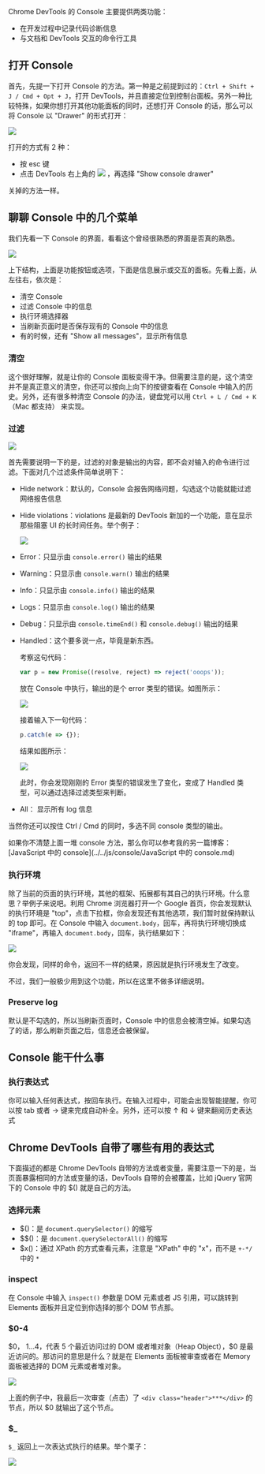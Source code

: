 Chrome DevTools 的 Console 主要提供两类功能：

- 在开发过程中记录代码诊断信息
- 与文档和 DevTools 交互的命令行工具

## 打开 Console

首先，先提一下打开 Console 的方法。第一种是之前提到过的：`Ctrl + Shift + J / Cmd + Opt + J`，打开 DevTools，并且直接定位到控制台面板。另外一种比较特殊，如果你想打开其他功能面板的同时，还想打开 Console 的话，那么可以将 Console 以 "Drawer" 的形式打开：

![](./res/console-1.png)

打开的方式有 2 种：

- 按 esc 键
- 点击 DevTools 右上角的 ![](./res/toolbar-3.png) ，再选择 "Show console drawer"

关掉的方法一样。

## 聊聊 Console 中的几个菜单

我们先看一下 Console 的界面，看看这个曾经很熟悉的界面是否真的熟悉。

![](./res/console-2.png)

上下结构，上面是功能按钮或选项，下面是信息展示或交互的面板。先看上面，从左往右，依次是：

- 清空 Console
- 过滤 Console 中的信息
- 执行环境选择器
- 当刷新页面时是否保存现有的 Console 中的信息
- 有的时候，还有 "Show all messages"，显示所有信息

### 清空

这个很好理解，就是让你的 Console 面板变得干净。但需要注意的是，这个清空并不是真正意义的清空，你还可以按向上向下的按键查看在 Console 中输入的历史。另外，还有很多种清空 Console 的办法，键盘党可以用 `Ctrl + L / Cmd + K`（Mac 都支持） 来实现。

### 过滤

![](./res/console-3.png)

首先需要说明一下的是，过滤的对象是输出的内容，即不会对输入的命令进行过滤。下面对几个过滤条件简单说明下：

- Hide network：默认的，Console 会报告网络问题，勾选这个功能就能过滤网络报告信息
- Hide violations：violations 是最新的 DevTools 新加的一个功能，意在显示那些阻塞 UI 的长时间任务。举个例子：

    ![](./res/console-9.png)

- Error：只显示由 `console.error()` 输出的结果
- Warning：只显示由 `console.warn()` 输出的结果
- Info：只显示由 `console.info()` 输出的结果
- Logs：只显示由 `console.log()` 输出的结果
- Debug：只显示由 `console.timeEnd()` 和 `console.debug()` 输出的结果
- Handled：这个要多说一点，毕竟是新东西。

    考察这句代码：

    ```javascript
    var p = new Promise((resolve, reject) => reject('ooops'));
    ```

    放在 Console 中执行，输出的是个 error 类型的错误。如图所示：

    ![](./res/console-4.png)

    接着输入下一句代码：

    ```javascript
    p.catch(e => {});
    ```

    结果如图所示：

    ![](./res/console-5.png)

    此时，你会发现刚刚的 Error 类型的错误发生了变化，变成了 Handled 类型，可以通过选择过滤类型来判断。

- All： 显示所有 log 信息

当然你还可以按住 Ctrl / Cmd 的同时，多选不同 console 类型的输出。

如果你不清楚上面一堆 console 方法，那么你可以参考我的另一篇博客：[JavaScript 中的 console](../../js/console/JavaScript 中的 console.md)

### 执行环境

除了当前的页面的执行环境，其他的框架、拓展都有其自己的执行环境。什么意思？举例子来说吧。利用 Chrome 浏览器打开一个 Google 首页，你会发现默认的执行环境是 "top"，点击下拉框，你会发现还有其他选项，我们暂时就保持默认的 top 即可。在 Console 中输入 `document.body`，回车，再将执行环境切换成 "iframe"，再输入 `document.body`，回车，执行结果如下：

![](./res/console-6.png)

你会发现，同样的命令，返回不一样的结果，原因就是执行环境发生了改变。

不过，我们一般极少用到这个功能，所以在这里不做多详细说明。

### Preserve log

默认是不勾选的，所以当刷新页面时，Console 中的信息会被清空掉。如果勾选了的话，那么刷新页面之后，信息还会被保留。

## Console 能干什么事

### 执行表达式

你可以输入任何表达式，按回车执行。在输入过程中，可能会出现智能提醒，你可以按 tab 或者 → 键来完成自动补全。另外，还可以按 ↑ 和 ↓ 键来翻阅历史表达式


## Chrome DevTools 自带了哪些有用的表达式

下面描述的都是 Chrome DevTools 自带的方法或者变量，需要注意一下的是，当页面暴露相同的方法或变量的话，DevTools 自带的会被覆盖，比如 jQuery 官网下的 Console 中的 $() 就是自己的方法。

### 选择元素

- $()：是 `document.querySelector()` 的缩写
- $$()：是 `document.querySelectorAll()` 的缩写
- $x()：通过 XPath 的方式查看元素，注意是 "XPath" 中的 "x"，而不是 `+-*/` 中的 `*`

### inspect

在 Console 中输入 `inspect()` 参数是 DOM 元素或者 JS 引用，可以跳转到 Elements 面板并且定位到你选择的那个 DOM 节点那。

### $0-4

$0， $1...$4，代表 5 个最近访问过的 DOM 或者堆对象（Heap Object），$0 是最近访问的。那访问的意思是什么？就是在 Elements 面板被审查或者在 Memory 面板被选择的 DOM 元素或者堆对象。

![](./res/console-8.png)

上面的例子中，我最后一次审查（点击）了 `<div class="header">***</div>` 的节点，所以 $0 就输出了这个节点。

### $_

`$_` 返回上一次表达式执行的结果。举个栗子：

![](./res/console-7.png)
